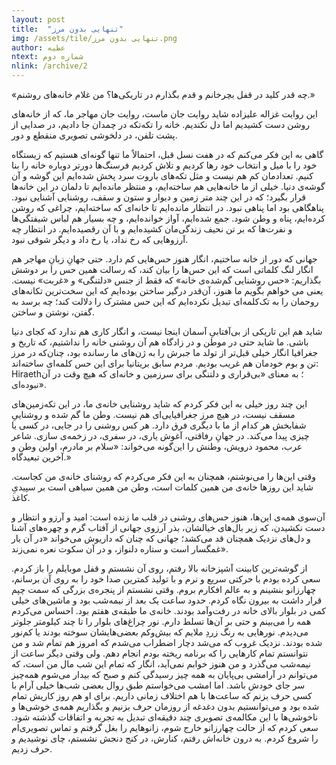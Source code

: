 ```yaml
---
layout: post
title:  "تنهایی بدون مرز"
img: /assets/tile/تنهایی بدون مرز.png
author: عطیه
ntext: شماره دوم
nlink: /archive/2
---
```


«چه قدر کلید در قفل بچرخانم و قدم بگذارم در تاریکی‌ها؟ من غلام خانه‌های روشنم.»

این روایت غزاله علیزاده شاید روایت جان ماست، روایت جان مهاجر ما، که از خانه‌های روشن دست کشیدیم اما دل نکندیم. خانه را تکه‌تکه در چمدان جا دادیم، در صدایی از پشت تلفن، در دلخوشی تصویری منقطع و دور.

گاهی به این فکر می‌کنم که در هفت نسل قبل، احتمالاً ما‌ تنها گونه‌ای هستیم که زیستگاه خود را با میل و انتخاب خود رها کردیم و تلاش کردیم فرسنگ‌ها دورتر دوباره خانه را بنا کنیم. تعدادمان کم هم نیست و مثل تکه‌های باروت سرد پخش شده‌ایم این گوشه ‌و آن گوشه‌ی دنیا. خیلی از ما خانه‌هایی هم ساخته‌ایم، و منتظر مانده‌ایم تا دلمان در این خانه‌ها قرار بگیرد؛ که در این چند متر زمین و دیوار و ستون و سقف، روشنایی آشنایی نبود. پناهگاهی بود اما پناهی نبود. در انتظار مانده‌ایم تا خانه‌ای که ساخته‌ایم، چراغی که روشن کرده‌ایم، پناه و وطن شود. جمع شده‌ایم، آواز خوانده‌ایم، و چه بسیار هم لباس شیفتگی‌ها و‌ نفرت‌ها که بر تن نحیف زندگی‌مان کشیده‌ایم و با آن رقصیده‌ایم. در انتظار چه آرزوهایی که رخ نداد، یا رخ داد و دیگر شوقی نبود.

جهانی که دور از خانه ساختیم، انگار هنوز حس‌‌هایی کم دارد. حتی جهانِ زبانِ مهاجر هم انگار لنگ کلماتی است که این حس‌ها را بیان کند، که رسالت همین حس را بر دوشش بگذاریم: «حس روشنایی گم‌شده‌ی خانه» که فقط از جنس «دلتنگی» و «غربت» نیست. یعنی می خواهم بگویم ما هنوز، آن‌قدر درگیر ساختن بوده‌ایم که این سخت‌ترین تکانه‌های روحمان را به تک‌کلمه‌ای تبدیل نکرده‌ایم که این حس مشترک را دلالت کند؛ چه برسد به گفتن، نوشتن و ساختن.

شاید هم این تاریکی از بی‌آفتابیِ آسمان اینجا نیست، و انگار کاری هم ندارد که کجای دنیا باشی. ما شاید حتی در موطن و در زادگاه هم آن روشنی خانه را نداشتیم، که تاریخ و جغرافیا انگار خیلی قبل‌تر از تولد ما جبرش را به ژن‌های ما رسانده بود، چنان‌که در مرز تن و بوم خودمان هم غریب بودیم. مردم سابق بریتانیا برای این حس کلمه‌ای ساخته‌اند: Hiraeth؛ به معنای «بی‌قراری و دلتنگی برای سرزمین و خانه‌ای که هیچ وقت در آن نبوده‌ای».

این چند روز خیلی به این فکر کردم که شاید روشنایی خانه‌ی ما، در این تکه‌زمین‌های مسقف نیست، در هیچ مرز جغرافیایی‌ای هم نیست. وطن ما گم شده و روشناییِ شفابخش هر کدام از ما با دیگری فرق دارد. هر کس روشنی را در جایی، در کسی یا چیزی پیدا می‌کند. در جهانِ رفاقتی، آغوش یاری، در سفری، در زخمه‌ی سازی. شاعر عرب، محمود درویش، وطنش را این‌گونه می‌خواند: «سلام بر مادرم، اولین وطن و آخرین تبعیدگاه.»

وقتی این‌ها را می‌نوشتم، همچنان به این فکر می‌‌کردم که روشنا‌ی خانه‌ی من کجاست. شاید این روزها خانه‌ی من همین کلمات است، وطن من همین سیاهی است بر سپیدیِ کاغذ.

آن‌سوی همه‌ی این‌ها، هنوز حس‌های روشنی در قلب ما زنده است: امید و آرزو و انتظار و دست نکشیدن، که زیر بال‌های خیالشان، بذر آرزوی جهانی از آفتاب گرم و چهره‌‌های آشنا و دل‌های نزدیک همچنان قد می‌کشد؛ جهانی که چنان که داریوش می‌خواند «در آن یار غمگسار است و ستاره دلنواز، و در آن سکوت نعره نمی‌زند».

از گوشه‌ترین کابینت آشپزخانه بالا رفتم، روی آن نشستم و قفل موبایلم را باز کردم. سعی کرده بودم با حرکتی سریع و نرم و با تولید کمترین صدا خود را به روی آن برسانم، چهارزانو بنشینم و به عالم افکارم بروم. وقتی نشستم از پنجره‌ی بزرگی که سمت چپم قرار داشت به بیرون نگاه کردم. حدود ساعت یک بعد از نیمه‌شب بود و ماشین‌های خیلی کمی در بلوار بالای خانه در رفت‌و‌آمد بودند. خانه‌ی ما طبقه‌ی هفتم بود. احساس می‌کردم همه را می‌بینم و حتی بر آن‌ها تسلط دارم. نور چراغ‌های بلوار را تا چند کیلومتر جلوتر می‌دیدم. نورهایی به رنگ زردِ ملایم که بیش‌و‌کم بعضی‌هایشان سوخته بودند یا کم‌نور شده بودند. نزدیک غروب که می‌شد دچار اضطراب می‌شدم که امروز هم تمام شد و من نتوانستم تمام کارهایی را که برنامه ریخته بودم انجام دهم. ولی وقتی دیگر ساعت از نیمه‌شب می‌گذرد و من هنوز خوابم نمی‌آید، انگار که تمام این شب مال من است، که می‌توانم در آرامشی بی‌پایان به همه چیز رسیدگی کنم و صبح که بیدار می‌شوم همه‌چیز سر جای خودش باشد. اما امشب می‌خواستم طبق روال بعضی شب‌ها خیلی آرام با کسی حرف بزنم که ساعت‌ها با هم اختلاف زمانی داریم. برای او هم روز کاریش تمام شده بود و می‌توانستیم بدون دغدغه از روزمان حرف بزنیم و بگذاریم همه‌ی خوشی‌ها و ناخوشی‌ها با این مکالمه‌ی تصویری چند دقیقه‌ای تبدیل به تجربه و اتفاقات گذشته شود. سعی کردم که از حالت چهارزانو خارج شوم، زانوهایم را بغل گرفتم و تماس تصویری‌ام را شروع کردم. به درون خانه‌اش رفتم، کنارش، در کنج دنجش نشستم، چای نوشیدیم و حرف زدیم.
